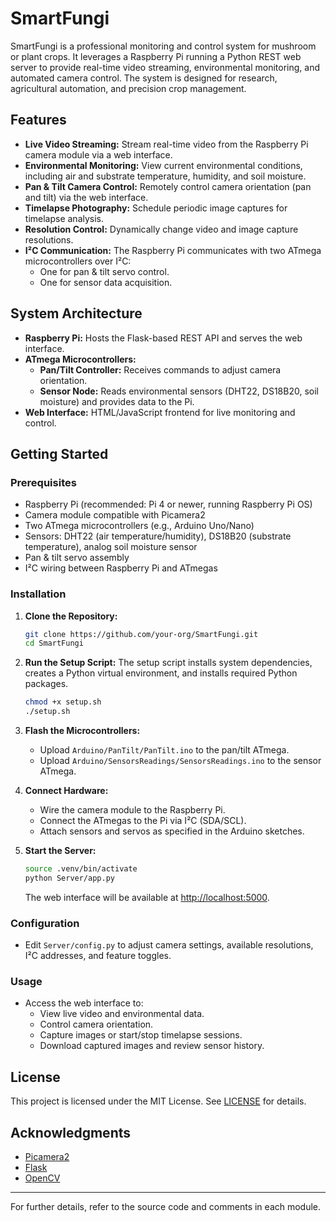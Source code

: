 # SmartFungi

SmartFungi is a professional monitoring and control system for mushroom or plant crops. It leverages a Raspberry Pi running a Python REST web server to provide real-time video streaming, environmental monitoring, and automated camera control. The system is designed for research, agricultural automation, and precision crop management.

## Features

- **Live Video Streaming:** Stream real-time video from the Raspberry Pi camera module via a web interface.
- **Environmental Monitoring:** View current environmental conditions, including air and substrate temperature, humidity, and soil moisture.
- **Pan & Tilt Camera Control:** Remotely control camera orientation (pan and tilt) via the web interface.
- **Timelapse Photography:** Schedule periodic image captures for timelapse analysis.
- **Resolution Control:** Dynamically change video and image capture resolutions.
- **I²C Communication:** The Raspberry Pi communicates with two ATmega microcontrollers over I²C:
  - One for pan & tilt servo control.
  - One for sensor data acquisition.

## System Architecture

- **Raspberry Pi:** Hosts the Flask-based REST API and serves the web interface.
- **ATmega Microcontrollers:**
  - **Pan/Tilt Controller:** Receives commands to adjust camera orientation.
  - **Sensor Node:** Reads environmental sensors (DHT22, DS18B20, soil moisture) and provides data to the Pi.
- **Web Interface:** HTML/JavaScript frontend for live monitoring and control.

## Getting Started

### Prerequisites

- Raspberry Pi (recommended: Pi 4 or newer, running Raspberry Pi OS)
- Camera module compatible with Picamera2
- Two ATmega microcontrollers (e.g., Arduino Uno/Nano)
- Sensors: DHT22 (air temperature/humidity), DS18B20 (substrate temperature), analog soil moisture sensor
- Pan & tilt servo assembly
- I²C wiring between Raspberry Pi and ATmegas

### Installation

1. **Clone the Repository:**
   ```sh
   git clone https://github.com/your-org/SmartFungi.git
   cd SmartFungi
   ```

2. **Run the Setup Script:**
   The setup script installs system dependencies, creates a Python virtual environment, and installs required Python packages.
   ```sh
   chmod +x setup.sh
   ./setup.sh
   ```

3. **Flash the Microcontrollers:**
   - Upload `Arduino/PanTilt/PanTilt.ino` to the pan/tilt ATmega.
   - Upload `Arduino/SensorsReadings/SensorsReadings.ino` to the sensor ATmega.

4. **Connect Hardware:**
   - Wire the camera module to the Raspberry Pi.
   - Connect the ATmegas to the Pi via I²C (SDA/SCL).
   - Attach sensors and servos as specified in the Arduino sketches.

5. **Start the Server:**
   ```sh
   source .venv/bin/activate
   python Server/app.py
   ```
   The web interface will be available at [http://localhost:5000](http://localhost:5000).

### Configuration

- Edit `Server/config.py` to adjust camera settings, available resolutions, I²C addresses, and feature toggles.

### Usage

- Access the web interface to:
  - View live video and environmental data.
  - Control camera orientation.
  - Capture images or start/stop timelapse sessions.
  - Download captured images and review sensor history.

## License

This project is licensed under the MIT License. See [LICENSE](LICENSE) for details.

## Acknowledgments

- [Picamera2](https://github.com/raspberrypi/picamera2)
- [Flask](https://flask.palletsprojects.com/)
- [OpenCV](https://opencv.org/)

---

For further details, refer to the source code and comments in each module.
